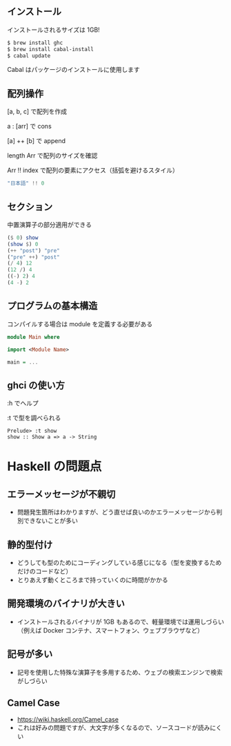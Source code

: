 ## インストール

インストールされるサイズは 1GB!

````bash
$ brew install ghc
$ brew install cabal-install
$ cabal update
````

Cabal はパッケージのインストールに使用します

## 配列操作

[a, b, c] で配列を作成

a : [arr] で cons

[a] ++ [b] で append

length Arr で配列のサイズを確認

Arr !! index で配列の要素にアクセス（括弧を避けるスタイル）

````haskell
"日本語" !! 0
````

## セクション

中置演算子の部分適用ができる

````haskell
($ 0) show
(show $) 0
(++ "post") "pre"
("pre" ++) "post"
(/ 4) 12
(12 /) 4
((-) 2) 4
(4 -) 2
````

## プログラムの基本構造

コンパイルする場合は module を定義する必要がある

````haskell
module Main where

import <Module Name>

main = ...
````

## ghci の使い方

:h でヘルプ

:t で型を調べられる
````
Prelude> :t show
show :: Show a => a -> String
````

# Haskell の問題点

## エラーメッセージが不親切
- 問題発生箇所はわかりますが、どう直せば良いのかエラーメッセージから判別できないことが多い

## 静的型付け
- どうしても型のためにコーディングしている感じになる（型を変換するためだけのコードなど）
- とりあえず動くところまで持っていくのに時間がかかる

## 開発環境のバイナリが大きい
- インストールされるバイナリが 1GB もあるので、軽量環境では運用しづらい（例えば Docker コンテナ、スマートフォン、ウェブブラウザなど）

## 記号が多い
- 記号を使用した特殊な演算子を多用するため、ウェブの検索エンジンで検索がしづらい

## Camel Case
- https://wiki.haskell.org/Camel_case
- これは好みの問題ですが、大文字が多くなるので、ソースコードが読みにくい
